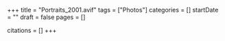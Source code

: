 +++
title = "Portraits_2001.avif"
tags = ["Photos"]
categories = []
startDate = ""
draft = false
pages = []

citations = []
+++
